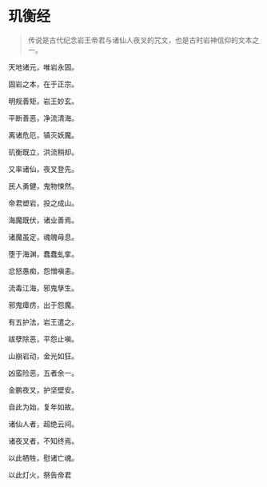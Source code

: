 # 玑衡经

> 传说是古代纪念岩王帝君与诸仙人夜叉的咒文，也是古时岩神信仰的文本之一。

天地诸元，唯岩永固。

固岩之本，在于正宗。

明规善矩，岩王妙玄。

平断善恶，净流清海。

离诸危厄，镇灭妖魔。



玑衡既立，洪流稍却。

又率诸仙，夜叉登先。

民人勇健，鬼物悚然。

帝君塑岩，投之成山。

海魔既伏，诸业善焉。



诸魔虽定，魂魄毋息。

堕于海渊，蠢蠢虬挛。

忿怒愚痴，怨憎嗔恚。

流毒江海，邪鬼孳生。

邪鬼瘴疠，出于怨魔。



有五护法，岩王遣之。

祓孽除恶，平怨止嗔。

山崩岩动，金光如狂。

凶蛮险恶，五者余一。

金鹏夜叉，护坚壁安。



自此为始，复年如故。

诸仙人者，超绝云间。

诸夜叉者，不知终焉。

以此牺牲，慰诸亡魂。

以此灯火，祭告帝君